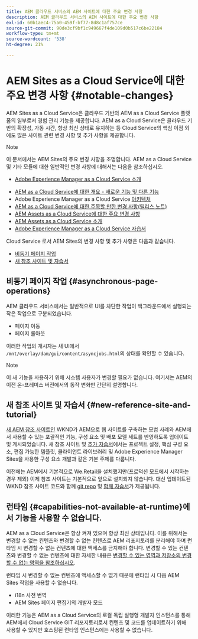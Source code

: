 ```yaml
---
title: AEM 클라우드 서비스의 AEM 사이트에 대한 주요 변경 사항
description: AEM 클라우드 서비스의 AEM 사이트에 대한 주요 변경 사항
exl-id: 60b1aec4-75a0-459f-bf77-8d8c1af757ce
source-git-commit: 90de3cf9bf1c949667f4de109d0b517c6be22184
workflow-type: tm+mt
source-wordcount: '538'
ht-degree: 21%

---
```


# AEM Sites as a Cloud Service에 대한 주요 변경 사항 {#notable-changes}

AEM Sites as a Cloud Service은 클라우드 기반의 AEM as a Cloud Service 플랫폼의 일부로서 경험 관리 기능을 제공합니다. AEM as a Cloud Service은 클라우드 기반의 확장성, 가동 시간, 항상 최신 상태로 유지하는 등 Cloud Service의 핵심 이점 외에도 많은 사이트 관련 변경 사항 및 추가 사항을 제공합니다.

>[!NOTE]
>이 문서에서는 AEM Sites의 주요 변경 사항을 조명합니다. AEM as a Cloud Service 및 기타 모듈에 대한 일반적인 변경 사항에 대해서는 다음을 참조하십시오.
>
>* [Adobe Experience Manager as a Cloud Service 소개](/help/overview/introduction.md)
* [AEM as a Cloud Service에 대한 개요 - 새로운 기능 및 다른 기능](/help/overview/what-is-new-and-different.md)
* Adobe Experience Manager as a Cloud Service [아키텍처](/help/core-concepts/architecture.md)
* [AEM as a Cloud Service에 대한 주목할 만한 변경 사항(릴리스 노트)](/help/release-notes/aem-cloud-changes.md)
* [AEM Assets as a Cloud Service에 대한 주요 변경 사항](/help/assets/assets-cloud-changes.md)
* [AEM Assets as a Cloud Service 소개](/help/assets/overview.md)
* [Adobe Experience Manager as a Cloud Service 자습서](https://docs.adobe.com/content/help/ko-KR/experience-manager-learn/cloud-service/overview.html)


Cloud Service 로서 AEM Sites의 변경 사항 및 추가 사항은 다음과 같습니다.

* [비동기 페이지 작업](#asynchronous-page-operations)
* [새 참조 사이트 및 자습서](#new-reference-site-and-tutorial)

## 비동기 페이지 작업 {#asynchronous-page-operations}

AEM 클라우드 서비스에서는 일반적으로 UI를 차단한 작업이 백그라운드에서 실행되는 작은 작업으로 구분되었습니다.

* 페이지 이동
* 페이지 롤아웃

이러한 작업의 개시자는 새 UI에서 `/mnt/overlay/dam/gui/content/asyncjobs.html`의 상태를 확인할 수 있습니다.

>[!NOTE]
이 새 기능을 사용하기 위해 시스템 사용자가 변경할 필요가 없습니다. 여기서는 AEM의 이전 온-프레미스 버전에서의 동작 변화만 간단히 설명합니다.

## 새 참조 사이트 및 자습서 {#new-reference-site-and-tutorial}

[새 AEM 참조 사이트인](https://wknd.site/) WKND가 AEM으로 웹 사이트를 구축하는 모범 사례와 AEM에서 사용할 수 있는 포괄적인 기능, 구성 요소 및 배포 모델 세트를 반영하도록 업데이트 및 게시되었습니다. 새 참조 사이트 및 [추가 자습서](https://docs.adobe.com/content/help/en/experience-manager-learn/getting-started-wknd-tutorial-develop/overview.html)에서는 프로젝트 설정, 핵심 구성 요소, 편집 가능한 템플릿, 클라이언트 라이브러리 및 Adobe Experience Manager Sites을 사용한 구성 요소 개발과 같은 기본 주제를 다룹니다.

이전에는 AEM에서 기본적으로 We.Retail을 설치했지만(프로덕션 모드에서 시작하는 경우 제외)  이제 참조 사이트는 기본적으로 앞으로 설치되지 않습니다.  대신 업데이트된 WKND 참조 사이트 코드와 함께 [git repo](https://github.com/adobe/aem-guides-wknd/) 및 [함께 자습서](https://docs.adobe.com/content/help/en/experience-manager-learn/getting-started-wknd-tutorial-develop/overview.html)가 제공됩니다.

## 런타임 {#capabilities-not-available-at-runtime}에서 기능을 사용할 수 없습니다.

AEM as a Cloud Service은 항상 켜져 있으며 항상 최신 상태입니다. 이를 위해서는 변경할 수 없는 컨텐츠와 변경할 수 없는 컨텐츠로 AEM 리포지토리를 분리해야 하며 런타임 시 변경할 수 없는 컨텐츠에 대한 액세스를 금지해야 합니다. 변경할 수 있는 컨텐츠와 변경할 수 없는 컨텐츠에 대한 자세한 내용은 [변경할 수 있는 영역과 저장소의 변경할 수 없는 영역을 참조하십시오](/help/implementing/developing/introduction/aem-project-content-package-structure.md#mutable-vs-immutable).

런타임 시 변경할 수 없는 컨텐츠에 액세스할 수 없기 때문에 런타임 시 다음 AEM Sites 작업을 사용할 수 없습니다.

* i18n 사전 번역
* AEM Sites 페이지 편집기의 개발자 모드

이러한 기능은 AEM as a Cloud Service의 로컬 독립 실행형 개발자 인스턴스를 통해 AEM에서 Cloud Service GIT 리포지토리로서 컨텐츠 및 코드를 업데이트하기 위해 사용할 수 있지만 호스팅된 런타임 인스턴스에는 사용할 수 없습니다.
